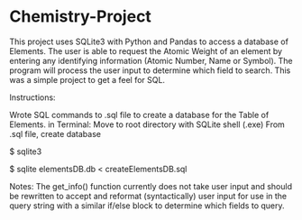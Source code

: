 # Chemistry-Project
This project uses SQLite3 with Python and Pandas to access a database of Elements.
The user is able to request the Atomic Weight of an element by entering any identifying information (Atomic Number, Name or Symbol). The program will process the user input to determine which field to search. This was a simple project to get a feel for SQL.

Instructions:

Wrote SQL commands to .sql file to create a database for the Table of Elements.
in Terminal:
Move to root directory with SQLite shell (.exe)
From .sql file, create database

$ sqlite3

$ sqlite elementsDB.db < createElementsDB.sql


Notes:
The get_info() function currently does not take user input and should be rewritten to accept and reformat (syntactically) user input for use in the query string with a similar if/else block to determine which fields to query.










